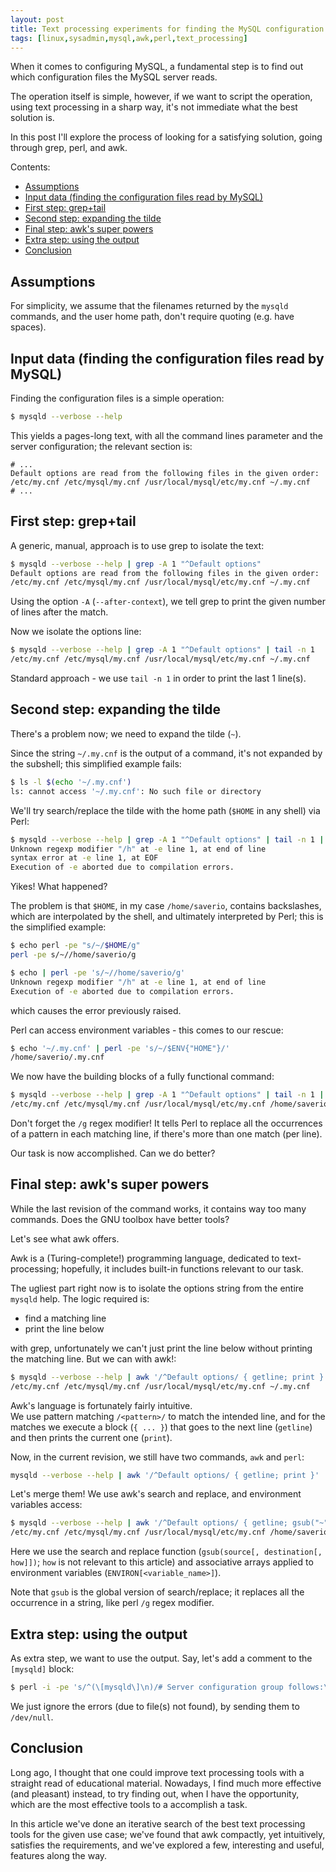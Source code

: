 ```yaml
---
layout: post
title: Text processing experiments for finding the MySQL configuration files
tags: [linux,sysadmin,mysql,awk,perl,text_processing]
---
```


When it comes to configuring MySQL, a fundamental step is to find out which configuration files the MySQL server reads.

The operation itself is simple, however, if we want to script the operation, using text processing in a sharp way, it's not immediate what the best solution is.

In this post I'll explore the process of looking for a satisfying solution, going through grep, perl, and awk.

Contents:

- [Assumptions](/Text-processing-experiments-for-finding-the-mysql-configuration-files#assumptions)
- [Input data (finding the configuration files read by MySQL)](/Text-processing-experiments-for-finding-the-mysql-configuration-files#input-data-finding-the-configuration-files-read-by-mysql)
- [First step: grep+tail](/Text-processing-experiments-for-finding-the-mysql-configuration-files#first-step-greptail)
- [Second step: expanding the tilde](/Text-processing-experiments-for-finding-the-mysql-configuration-files#second-step-expanding-the-tilde)
- [Final step: awk's super powers](/Text-processing-experiments-for-finding-the-mysql-configuration-files#final-step-awks-super-powers)
- [Extra step: using the output](/Text-processing-experiments-for-finding-the-mysql-configuration-files#extra-step-using-the-output)
- [Conclusion](/Text-processing-experiments-for-finding-the-mysql-configuration-files#conclusion)

## Assumptions

For simplicity, we assume that the filenames returned by the `mysqld` commands, and the user home path, don't require quoting (e.g. have spaces).

## Input data (finding the configuration files read by MySQL)

Finding the configuration files is a simple operation:

```sh
$ mysqld --verbose --help
```

This yields a pages-long text, with all the command lines parameter and the server configuration; the relevant section is:

```
# ...
Default options are read from the following files in the given order:
/etc/my.cnf /etc/mysql/my.cnf /usr/local/mysql/etc/my.cnf ~/.my.cnf
# ...
```

## First step: grep+tail

A generic, manual, approach is to use grep to isolate the text:

```sh
$ mysqld --verbose --help | grep -A 1 "^Default options"
Default options are read from the following files in the given order:
/etc/my.cnf /etc/mysql/my.cnf /usr/local/mysql/etc/my.cnf ~/.my.cnf
```

Using the option `-A` (`--after-context`), we tell grep to print the given number of lines after the match.

Now we isolate the options line:

```sh
$ mysqld --verbose --help | grep -A 1 "^Default options" | tail -n 1
/etc/my.cnf /etc/mysql/my.cnf /usr/local/mysql/etc/my.cnf ~/.my.cnf
```

Standard approach - we use `tail -n 1` in order to print the last 1 line(s).

## Second step: expanding the tilde

There's a problem now; we need to expand the tilde (`~`).

Since the string `~/.my.cnf` is the output of a command, it's not expanded by the subshell; this simplified example fails:

```sh
$ ls -l $(echo '~/.my.cnf')
ls: cannot access '~/.my.cnf': No such file or directory
```

We'll try search/replace the tilde with the home path (`$HOME` in any shell) via Perl:

```sh
$ mysqld --verbose --help | grep -A 1 "^Default options" | tail -n 1 | perl -pe "s/~/$HOME/g"
Unknown regexp modifier "/h" at -e line 1, at end of line
syntax error at -e line 1, at EOF
Execution of -e aborted due to compilation errors.
```

Yikes! What happened?

The problem is that `$HOME`, in my case `/home/saverio`, contains backslashes, which are interpolated by the shell, and ultimately interpreted by Perl; this is the simplified example:

```sh
$ echo perl -pe "s/~/$HOME/g"
perl -pe s/~//home/saverio/g

$ echo | perl -pe 's/~//home/saverio/g'
Unknown regexp modifier "/h" at -e line 1, at end of line
Execution of -e aborted due to compilation errors.
```

which causes the error previously raised.

Perl can access environment variables - this comes to our rescue:

```sh
$ echo '~/.my.cnf' | perl -pe 's/~/$ENV{"HOME"}/'
/home/saverio/.my.cnf
```

We now have the building blocks of a fully functional command:

```sh
$ mysqld --verbose --help | grep -A 1 "^Default options" | tail -n 1 | perl -pe 's/~/$ENV{"HOME"}/g'
/etc/my.cnf /etc/mysql/my.cnf /usr/local/mysql/etc/my.cnf /home/saverio/.my.cnf
```

Don't forget the `/g` regex modifier! It tells Perl to replace all the occurrences of a pattern in each matching line, if there's more than one match (per line).

Our task is now accomplished. Can we do better?

## Final step: awk's super powers

While the last revision of the command works, it contains way too many commands. Does the GNU toolbox have better tools?

Let's see what awk offers.

Awk is a (Turing-complete!) programming language, dedicated to text-processing; hopefully, it includes built-in functions relevant to our task.

The ugliest part right now is to isolate the options string from the entire `mysqld` help. The logic required is:

- find a matching line
- print the line below

with grep, unfortunately we can't just print the line below without printing the matching line. But we can with awk!:

```sh
$ mysqld --verbose --help | awk '/^Default options/ { getline; print }'
/etc/my.cnf /etc/mysql/my.cnf /usr/local/mysql/etc/my.cnf ~/.my.cnf
```

Awk's language is fortunately fairly intuitive.  
We use pattern matching `/<pattern>/` to match the intended line, and for the matches we execute a block (`{ ... }`) that goes to the next line (`getline`) and then prints the current one (`print`).

Now, in the current revision, we still have two commands, `awk` and `perl`:

```sh
mysqld --verbose --help | awk '/^Default options/ { getline; print }' | perl -pe 's/~/$ENV{"HOME"}/g'
```

Let's merge them! We use awk's search and replace, and environment variables access:

```sh
$ mysqld --verbose --help | awk '/^Default options/ { getline; gsub("~", ENVIRON["HOME"]); print }'
/etc/my.cnf /etc/mysql/my.cnf /usr/local/mysql/etc/my.cnf /home/saverio/.my.cnf
```

Here we use the search and replace function (`gsub(source[, destination[, how]])`; `how` is not relevant to this article) and associative arrays applied to environment variables (`ENVIRON[<variable_name>]`).

Note that `gsub` is the global version of search/replace; it replaces all the occurrence in a string, like perl `/g` regex modifier.

## Extra step: using the output

As extra step, we want to use the output. Say, let's add a comment to the `[mysqld]` block:

```sh
$ perl -i -pe 's/^(\[mysqld\]\n)/# Server configuration group follows:\n$1/' $(mysqld --verbose --help | awk '/^Default options/ { getline; gsub("~", ENVIRON["HOME"]); print }') 2> /dev/null
```

We just ignore the errors (due to file(s) not found), by sending them to `/dev/null`.

## Conclusion

Long ago, I thought that one could improve text processing tools with a straight read of educational material. Nowadays, I find much more effective (and pleasant) instead, to try finding out, when I have the opportunity, which are the most effective tools to a accomplish a task.

In this article we've done an iterative search of the best text processing tools for the given use case; we've found that awk compactly, yet intuitively, satisfies the requirements, and we've explored a few, interesting and useful, features along the way.
